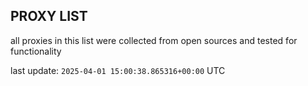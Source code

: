 ## PROXY LIST

all proxies in this list were collected from open sources and tested for functionality

last update: `2025-04-01 15:00:38.865316+00:00` UTC